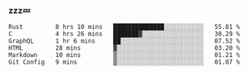 ### zzz💤

<!--
**ArberSephirotheca/ArberSephirotheca** is a ✨ _special_ ✨ repository because its `README.md` (this file) appears on your GitHub profile.

Here are some ideas to get you started:

- 🌱 I’m currently learning Rust, Distributed System, and Database.
- 😄 Pronouns: He/Him
-->

<!--START_SECTION:waka-->

```text
Rust         8 hrs 10 mins   ██████████████░░░░░░░░░░░   55.81 %
C            4 hrs 26 mins   ███████▓░░░░░░░░░░░░░░░░░   30.29 %
GraphQL      1 hr 6 mins     ██░░░░░░░░░░░░░░░░░░░░░░░   07.52 %
HTML         28 mins         ▓░░░░░░░░░░░░░░░░░░░░░░░░   03.20 %
Markdown     10 mins         ▒░░░░░░░░░░░░░░░░░░░░░░░░   01.21 %
Git Config   9 mins          ▒░░░░░░░░░░░░░░░░░░░░░░░░   01.07 %
```

<!--END_SECTION:waka-->
